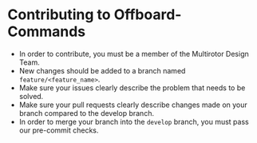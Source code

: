 # Contributing to Offboard-Commands

- In order to contribute, you must be a member of the Multirotor Design Team.
- New changes should be added to a branch named `feature/<feature_name>`.
- Make sure your issues clearly describe the problem that needs to be solved.
- Make sure your pull requests clearly describe changes made on your branch compared to the develop branch.
- In order to merge your branch into the `develop` branch, you must pass our pre-commit checks.
